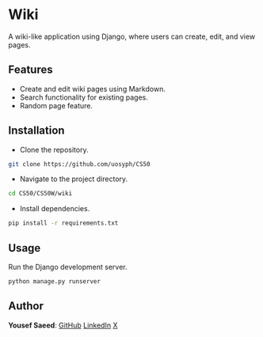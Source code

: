 # Wiki

A wiki-like application using Django, where users can create, edit, and view pages.

## Features

-   Create and edit wiki pages using Markdown.
-   Search functionality for existing pages.
-   Random page feature.

## Installation

-   Clone the repository.

```sh
git clone https://github.com/uosyph/CS50
```

-   Navigate to the project directory.

```sh
cd CS50/CS50W/wiki
```

-   Install dependencies.

```sh
pip install -r requirements.txt
```

## Usage

Run the Django development server.

```sh
python manage.py runserver
```

## Author

**Yousef Saeed**:
[GitHub](https://github.com/uosyph)
[LinkedIn](https://linkedin.com/in/uosyph)
[X](https://twitter.com/uosyph)
